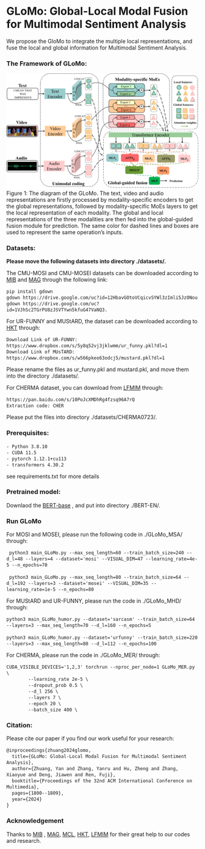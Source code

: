 # GLoMo: Global-Local Modal Fusion for Multimodal Sentiment Analysis
We propose the GloMo to integrate the multiple local representations, and fuse the local and global information for Multimodal Sentiment Analysis.


### The Framework of GLoMo:
![image](https://github.com/YetZzzzzz/GLoMo/blob/main/diagram.png)
Figure 1: The diagram of the GLoMo. The text, video and audio representations are firstly processed by modality-specific encoders to get the global representations, followed by modality-specific MoEs layers to get the local representation of each modality. The global and local representations of the three modalities are then fed into the global-guided fusion module for prediction. The same color for dashed lines and boxes are used to represent the same operation’s inputs.



### Datasets:
**Please move the following datasets into directory ./datasets/.**

The CMU-MOSI and CMU-MOSEI datasets can be downloaded according to [MIB](https://github.com/TmacMai/Multimodal-Information-Bottleneck) and [MAG](https://github.com/WasifurRahman/BERT_multimodal_transformer) through the following link: 
```
pip install gdown
gdown https://drive.google.com/uc?id=12HbavGOtoVCqicvSYWl3zImli5Jz0Nou
gdown https://drive.google.com/uc?id=1VJhSc2TGrPU8zJSVTYwn5kfuG47VaNQ3. 
```

For UR-FUNNY and MUStARD, the dataset can be downloaded according to [HKT](https://github.com/matalvepu/HKT/blob/main/dataset/download.txt) through:
```
Download Link of UR-FUNNY:  https://www.dropbox.com/s/5y8q52vj3jklwmm/ur_funny.pkl?dl=1
Download Link of MUsTARD: https://www.dropbox.com/s/w566pkeo63odcj5/mustard.pkl?dl=1
```
Please rename the files as ur_funny.pkl and mustard.pkl, and move them into the directory ./datasets/.

For CHERMA dataset, you can download from [LFMIM](https://github.com/sunjunaimer/LFMIM) through: 
```
https://pan.baidu.com/s/10PoJcXMDhRg4fzsq96A7rQ
Extraction code: CHER
```
Please put the files into directory ./datasets/CHERMA0723/.

### Prerequisites:
```
- Python 3.8.10
- CUDA 11.5
- pytorch 1.12.1+cu113
- transformers 4.30.2
```
see requirements.txt for more details

### Pretrained model:
Downlaod the [BERT-base](https://huggingface.co/google-bert/bert-base-uncased/tree/main) , and put into directory ./BERT-EN/.

### Run GLoMo

For MOSI and MOSEI, please run the following code in ./GLoMo_MSA/ through:
```
 python3 main_GLoMo.py --max_seq_length=60 --train_batch_size=240 --d_l=48 --layers=4 --dataset='mosi' --VISUAL_DIM=47 --learning_rate=4e-5 --n_epochs=70
 
 python3 main_GLoMo.py --max_seq_length=80 --train_batch_size=64 --d_l=192 --layers=3 --dataset='mosei' --VISUAL_DIM=35 --learning_rate=1e-5 --n_epochs=80
```

For MUStARD and UR-FUNNY, please run the code in ./GLoMo_MHD/ through:
```
python3 main_GLoMo_humor.py --dataset='sarcasm' --train_batch_size=64 --layers=3 --max_seq_length=70 --d_l=160 --n_epochs=5

python3 main_GLoMo_humor.py --dataset='urfunny' --train_batch_size=220 --layers=3 --max_seq_length=80 --d_l=112 --n_epochs=100
```

For CHERMA, please run the code in ./GLoMo_MER/ through:
```
CUDA_VISIBLE_DEVICES='1,2,3' torchrun --nproc_per_node=1 GLoMo_MER.py \
        --learning_rate 2e-5 \
        --dropout_prob 0.5 \
        --d_l 256 \
        --layers 7 \
        --epoch 20 \
        --batch_size 400 \
```
### Citation:
Please cite our paper if you find our work useful for your research:
```
@inproceedings{zhuang2024glomo,
  title={GLoMo: Global-Local Modal Fusion for Multimodal Sentiment Analysis},
  author={Zhuang, Yan and Zhang, Yanru and Hu, Zheng and Zhang, Xiaoyue and Deng, Jiawen and Ren, Fuji},
  booktitle={Proceedings of the 32nd ACM International Conference on Multimedia},
  pages={1800--1809},
  year={2024}
}
```

### Acknowledgement
Thanks to  [MIB](https://github.com/TmacMai/Multimodal-Information-Bottleneck) , [MAG](https://github.com/WasifurRahman/BERT_multimodal_transformer),  [MCL](https://github.com/TmacMai/Multimodal-Correlation-Learning), [HKT](https://github.com/matalvepu/HKT), [LFMIM](https://github.com/sunjunaimer/LFMIM) for their great help to our codes and research. 
